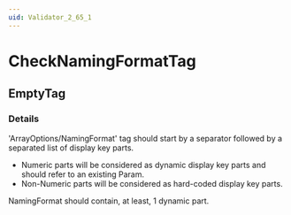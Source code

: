 ```yaml
---
uid: Validator_2_65_1
---
```


# CheckNamingFormatTag

## EmptyTag

<!-- Description, Properties, ... sections are auto-generated. -->
<!-- REPLACE ME AUTO-GENERATION -->

### Details

'ArrayOptions/NamingFormat' tag should start by a separator followed by a separated list of display key parts.
- Numeric parts will be considered as dynamic display key parts and should refer to an existing Param.
- Non-Numeric parts will be considered as hard-coded display key parts.

NamingFormat should contain, at least, 1 dynamic part.

<!-- Uncomment to add example code -->
<!--### Example code-->
